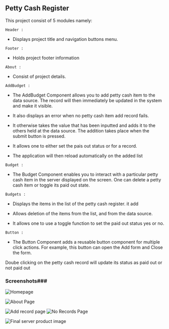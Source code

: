 ## Petty Cash Register
This project consist of 5 modules namely:

```Header :```
- Displays project title and navigation buttons menu.

```Footer :```
- Holds project footer information

```About :```
- Consist of  project details.

```AddBudget :```
- The AddBudget Component allows you to add petty cash item to the data source. The record will then immediately be updated in the system and make it visible.

- It also displays an error when no petty cash item add record fails.

- It otherwise takes the value that has been inputted and adds it to the others held at the data source. The addition takes place when the submit button is pressed.

- It allows one to either set the pais out  status or for a record.

- The application will then reload automatically on the added list

```Budget :```
- The Budget Component enables you to interact with a particular petty cash item in the server displayed on the screen. One can delete a petty cash item or toggle its paid out state.

```Budgets :```
- Displays the items in the list of the petty cash register.
it add 
- Allows deletion of the items from the list, and from the data source.

- It allows one to use a toggle function to set the paid out status yes or no.

```Button :```
- The Button Component adds a reusable button component for multiple click actions. For example, this button can open the Add form and Close the form.

Doube clicking on the petty cash record will update its status as paid out or not paid out

### Screenshots###

![Homepage](images/homepage.png "Homepage")

![About Page](images/about.png "About page")

![Add record page](images/add-record.png "Add record page")
![No Records Page](images/no-records-found.png "No Records Page")

![Final server product image](images/homepage.png "Full project image")
 
